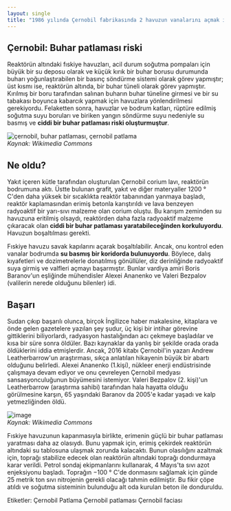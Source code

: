 ```yaml
---
layout: single
title: "1986 yılında Çernobil fabrikasında 2 havuzun vanalarını açmak için intihar görevi gören 3 gönüllüden 2 tanesi aslında hayatta"
---
```

Çernobil: Buhar patlaması riski
-
Reaktörün altındaki fıskiye havuzları, acil durum soğutma pompaları için büyük bir su deposu olarak ve küçük kırık bir buhar borusu durumunda buharı yoğunlaştırabilen bir basınç söndürme sistemi olarak görev yapmıştır; üst kısmı ise, reaktörün altında, bir buhar tüneli olarak görev yapmıştır. Kırılmış bir boru tarafından salınan buharın buhar tüneline girmesi ve bir su tabakası boyunca kabarcık yapmak için havuzlara yönlendirilmesi gerekiyordu. Felaketten sonra, havuzlar ve bodrum katları, rüptüre edilmiş soğutma suyu boruları ve biriken yangın söndürme suyu nedeniyle su basmış ve **ciddi bir buhar patlaması riski oluşturmuştur**.

![çernobil, buhar patlaması, çernobil patlama](https://upload.wikimedia.org/wikipedia/commons/thumb/9/9c/Chernobylreactor_2.JPG/342px-Chernobylreactor_2.JPG)                                                         
*Kaynak: Wikimedia Commons*

Ne oldu?
-
Yakıt içeren kütle tarafından oluşturulan Çernobil corium lavı, reaktörün bodrumuna aktı.
Üstte bulunan grafit, yakıt ve diğer materyaller 1200 ° C'den daha yüksek bir sıcaklıkta reaktör tabanından yanmaya başladı, reaktör kaplamasından erimiş betonla karıştırıldı ve lava benzeyen radyoaktif bir yarı-sıvı malzeme olan corium oluştu. Bu karışım zeminden su havuzuna eritilmiş olsaydı, reaktörden daha fazla radyoaktif malzeme çıkaracak olan **ciddi bir buhar patlaması yaratabileceğinden korkuluyordu**. Havuzun boşaltılması gerekti.

Fıskiye havuzu savak kapılarını açarak boşaltılabilir. Ancak, onu kontrol eden vanalar bodrumda **su basmış bir koridorda bulunuyordu**. Böylece, dalış kıyafetleri ve dozimetrelerle donatılmış gönüllüler, diz derinliğinde radyoaktif suya girmiş ve valfleri açmayı başarmıştır. Bunlar vardiya amiri Boris Baranov'un eşliğinde mühendisler Alexei Ananenko ve Valeri Bezpalov (valilerin nerede olduğunu bilenler) idi. 

<script async src="//pagead2.googlesyndication.com/pagead/js/adsbygoogle.js"></script>
<ins class="adsbygoogle"
     style="display:block; text-align:center;"
     data-ad-layout="in-article"
     data-ad-format="fluid"
     data-ad-client="ca-pub-7868661326160958"
     data-ad-slot="3072558811"></ins>
<script>
     (adsbygoogle = window.adsbygoogle || []).push({});
</script>

Başarı
-
Sudan çıkıp başarılı olunca, birçok İngilizce haber makalesine, kitaplara ve önde gelen gazetelere yazılan şey şudur, üç kişi bir intihar görevine gittiklerini biliyorlardı, radyasyon hastalığından acı çekmeye başladılar ve kısa bir süre sonra öldüler. Bazı kaynaklar da yanlış bir şekilde orada orada öldüklerini iddia etmişlerdir. Ancak, 2016 kitabı Çernobil'in yazarı Andrew Leatherbarrow'un araştırması, sıkça anlatılan hikayenin büyük bir abartı olduğunu belirledi. Alexei Ananenko (1.kişi), nükleer enerji endüstrisinde çalışmaya devam ediyor ve onu çevreleyen Çernobil medyası sansasyonculuğunun büyümesini istemiyor. Valeri Bezpalov (2. kişi)'un Leatherbarrow (araştırma sahibi) tarafından hala hayatta olduğu görülmesine karşın, 65 yaşındaki Baranov da 2005'e kadar yaşadı ve kalp yetmezliğinden öldü.

![image](https://upload.wikimedia.org/wikipedia/commons/thumb/8/83/Red_Forest_Hill.jpg/475px-Red_Forest_Hill.jpg)                             
*Kaynak: Wikimedia Commons*

Fıskiye havuzunun kapanmasıyla birlikte, erimenin güçlü bir buhar patlaması yaratması daha az olasıydı. Bunu yapmak için, erimiş çekirdek reaktörün altındaki su tablosuna ulaşmak zorunda kalacaktı. Bunun olasılığını azaltmak için, toprağı stabilize edecek olan reaktörün altındaki toprağı dondurmaya karar verildi. Petrol sondaj ekipmanlarını kullanarak, 4 Mayıs'ta sıvı azot enjeksiyonu başladı. Toprağın −100 ° C'de donmasını sağlamak için günde 25 metrik ton sıvı nitrojenin gerekli olacağı tahmin edilmiştir. Bu fikir çöpe atıldı ve soğutma sisteminin bulunduğu alt oda kurulan beton ile donduruldu.

Etiketler: <a class="btn btn--primary">Çernobil</a> <a class="btn btn--primary">Patlama</a> <a class="btn btn--primary">Çernobil patlaması</a> <a class="btn btn--primary">Çernobil faciası</a>
